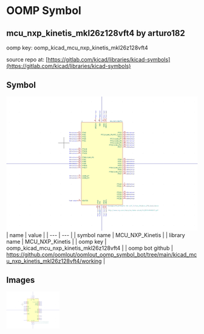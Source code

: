 # OOMP Symbol  
## mcu_nxp_kinetis_mkl26z128vft4  by arturo182  
  
oomp key: oomp_kicad_mcu_nxp_kinetis_mkl26z128vft4  
  
source repo at: [https://gitlab.com/kicad/libraries/kicad-symbols](https://gitlab.com/kicad/libraries/kicad-symbols)  
## Symbol  
  
[![working.png](working_600.png)](working.png)  
| name | value | 
| --- | --- | 
| symbol name | MCU_NXP_Kinetis | 
| library name | MCU_NXP_Kinetis | 
| oomp key | oomp_kicad_mcu_nxp_kinetis_mkl26z128vft4 | 
| oomp bot github | https://github.com/oomlout/oomlout_oomp_symbol_bot/tree/main/kicad_mcu_nxp_kinetis_mkl26z128vft4/working | 
## Images  
  
[![working.png](working_140.png)](working.png)  
